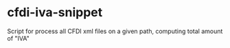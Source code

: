 # cfdi-iva-snippet
Script for process all CFDI xml files on a given path, computing total amount of "IVA"
